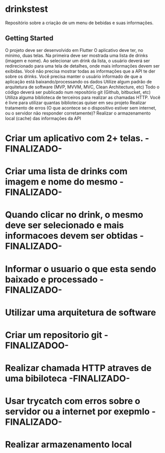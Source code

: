 # drinkstest

Repositório sobre a criação de um menu de bebidas e suas informações.

## Getting Started

O projeto deve ser desenvolvido em Flutter
O aplicativo deve ter, no mínimo, duas telas. Na primeira deve ser mostrada uma lista de drinks (imagem e nome). Ao selecionar um drink da lista, o usuário deverá ser redirecionado para uma tela de detalhes, onde mais informações devem ser exibidas. Você não precisa mostrar todas as informações que a API te der sobre os drinks.
Você precisa manter o usuário informado de que a aplicação está baixando/processando os dados
Utilize algum padrão de arquitetura de software (MVP, MVVM, MVC, Clean Architecture, etc)
Todo o código deverá ser publicado num repositório git (Github, bitbucket, etc)
Utiliza alguma biblioteca de terceiros para realizar as chamadas HTTP. Você é livre para utilizar quantas bibliotecas quiser em seu projeto
Realizar tratamento de erros
(O que acontece se o dispositivo estiver sem internet, ou o servidor não responder corretamente)?
Realizar o armazenamento local (cache) das informações da API


# Criar um aplicativo com 2+ telas. -FINALIZADO-
# Criar uma lista de drinks com imagem e nome do mesmo -FINALIZADO-
# Quando clicar no drink, o mesmo deve ser selecionado e mais informacoes devem ser obtidas -FINALIZADO-
# Informar o usuario o que esta sendo baixado e processado -FINALIZADO-
# Utilizar uma arquitetura de software
# Criar um repositorio git -FINALIZADOO-
# Realizar chamada HTTP atraves de uma bibiloteca -FINALIZADO-
# Usar trycatch com erros sobre o servidor ou a internet por exepmlo -FINALIZADO-
# Realizar armazenamento local
